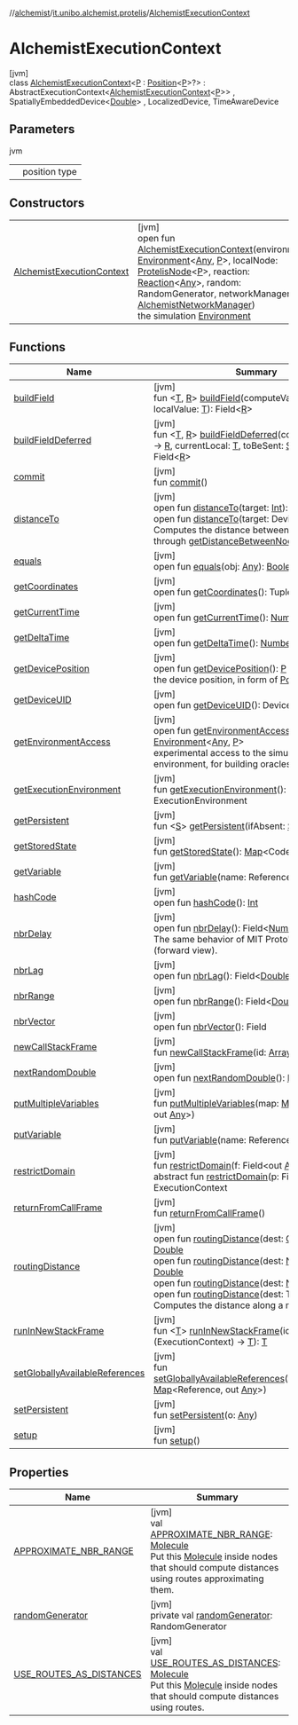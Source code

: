 //[alchemist](../../../index.md)/[it.unibo.alchemist.protelis](../index.md)/[AlchemistExecutionContext](index.md)

# AlchemistExecutionContext

[jvm]\
class [AlchemistExecutionContext](index.md)<[P](index.md) : [Position](../../it.unibo.alchemist.model.interfaces/-position/index.md)<[P](../../it.unibo.alchemist.model/-protelis-incarnation/index.md)>?> : AbstractExecutionContext<[AlchemistExecutionContext](index.md)<[P](../../it.unibo.alchemist.model/-protelis-incarnation/index.md)>> , SpatiallyEmbeddedDevice<[Double](https://docs.oracle.com/javase/8/docs/api/java/lang/Double.html)> , LocalizedDevice, TimeAwareDevice

## Parameters

jvm

| | |
|---|---|
| <P> | position type |

## Constructors

| | |
|---|---|
| [AlchemistExecutionContext](-alchemist-execution-context.md) | [jvm]<br>open fun [AlchemistExecutionContext](-alchemist-execution-context.md)(environment: [Environment](../../it.unibo.alchemist.model.interfaces/-environment/index.md)<[Any](https://kotlinlang.org/api/latest/jvm/stdlib/kotlin/-any/index.html), [P](../../it.unibo.alchemist.model/-protelis-incarnation/index.md)>, localNode: [ProtelisNode](../../it.unibo.alchemist.model.implementations.nodes/-protelis-node/index.md)<[P](../../it.unibo.alchemist.model/-protelis-incarnation/index.md)>, reaction: [Reaction](../../it.unibo.alchemist.model.interfaces/-reaction/index.md)<[Any](https://kotlinlang.org/api/latest/jvm/stdlib/kotlin/-any/index.html)>, random: RandomGenerator, networkManager: [AlchemistNetworkManager](../-alchemist-network-manager/index.md))<br>the simulation [Environment](../../it.unibo.alchemist.model.interfaces/-environment/index.md) |

## Functions

| Name | Summary |
|---|---|
| [buildField](index.md#1729644764%2FFunctions%2F-267951372) | [jvm]<br>fun <[T](index.md#1729644764%2FFunctions%2F-267951372), [R](index.md#1729644764%2FFunctions%2F-267951372)> [buildField](index.md#1729644764%2FFunctions%2F-267951372)(computeValue: ([T](../../it.unibo.alchemist.model.implementations.actions/-abstract-action/index.md)) -> [R](index.md#1729644764%2FFunctions%2F-267951372), localValue: [T](../../it.unibo.alchemist.model.implementations.actions/-abstract-action/index.md)): Field<[R](index.md#1729644764%2FFunctions%2F-267951372)> |
| [buildFieldDeferred](index.md#819827614%2FFunctions%2F-267951372) | [jvm]<br>fun <[T](index.md#819827614%2FFunctions%2F-267951372), [R](index.md#819827614%2FFunctions%2F-267951372)> [buildFieldDeferred](index.md#819827614%2FFunctions%2F-267951372)(computeValue: ([T](../../it.unibo.alchemist.model.implementations.actions/-abstract-action/index.md)) -> [R](index.md#1729644764%2FFunctions%2F-267951372), currentLocal: [T](../../it.unibo.alchemist.model.implementations.actions/-abstract-action/index.md), toBeSent: [Supplier](https://docs.oracle.com/javase/8/docs/api/java/util/function/Supplier.html)<[T](../../it.unibo.alchemist.model.implementations.actions/-abstract-action/index.md)>): Field<[R](index.md#1729644764%2FFunctions%2F-267951372)> |
| [commit](index.md#-1965213452%2FFunctions%2F-267951372) | [jvm]<br>fun [commit](index.md#-1965213452%2FFunctions%2F-267951372)() |
| [distanceTo](distance-to.md) | [jvm]<br>open fun [distanceTo](distance-to.md)(target: [Int](https://kotlinlang.org/api/latest/jvm/stdlib/kotlin/-int/index.html)): [Double](https://kotlinlang.org/api/latest/jvm/stdlib/kotlin/-double/index.html)<br>open fun [distanceTo](distance-to.md)(target: DeviceUID): [Double](https://kotlinlang.org/api/latest/jvm/stdlib/kotlin/-double/index.html)<br>Computes the distance between two nodes, through [getDistanceBetweenNodes](../../it.unibo.alchemist.model.interfaces/-environment/get-distance-between-nodes.md). |
| [equals](equals.md) | [jvm]<br>open fun [equals](equals.md)(obj: [Any](https://kotlinlang.org/api/latest/jvm/stdlib/kotlin/-any/index.html)): [Boolean](https://kotlinlang.org/api/latest/jvm/stdlib/kotlin/-boolean/index.html) |
| [getCoordinates](get-coordinates.md) | [jvm]<br>open fun [getCoordinates](get-coordinates.md)(): Tuple |
| [getCurrentTime](get-current-time.md) | [jvm]<br>open fun [getCurrentTime](get-current-time.md)(): [Number](https://docs.oracle.com/javase/8/docs/api/java/lang/Number.html) |
| [getDeltaTime](index.md#323610300%2FFunctions%2F-267951372) | [jvm]<br>open fun [getDeltaTime](index.md#323610300%2FFunctions%2F-267951372)(): [Number](https://docs.oracle.com/javase/8/docs/api/java/lang/Number.html) |
| [getDevicePosition](get-device-position.md) | [jvm]<br>open fun [getDevicePosition](get-device-position.md)(): [P](../../it.unibo.alchemist.model/-protelis-incarnation/index.md)<br>the device position, in form of [Position](../../it.unibo.alchemist.model.interfaces/-position/index.md) |
| [getDeviceUID](get-device-u-i-d.md) | [jvm]<br>open fun [getDeviceUID](get-device-u-i-d.md)(): DeviceUID |
| [getEnvironmentAccess](get-environment-access.md) | [jvm]<br>open fun [getEnvironmentAccess](get-environment-access.md)(): [Environment](../../it.unibo.alchemist.model.interfaces/-environment/index.md)<[Any](https://kotlinlang.org/api/latest/jvm/stdlib/kotlin/-any/index.html), [P](../../it.unibo.alchemist.model/-protelis-incarnation/index.md)><br>experimental access to the simulated environment, for building oracles |
| [getExecutionEnvironment](index.md#820522942%2FFunctions%2F-267951372) | [jvm]<br>fun [getExecutionEnvironment](index.md#820522942%2FFunctions%2F-267951372)(): ExecutionEnvironment |
| [getPersistent](index.md#1845817213%2FFunctions%2F-267951372) | [jvm]<br>fun <[S](index.md#1845817213%2FFunctions%2F-267951372)> [getPersistent](index.md#1845817213%2FFunctions%2F-267951372)(ifAbsent: [Supplier](https://docs.oracle.com/javase/8/docs/api/java/util/function/Supplier.html)<[S](index.md#1845817213%2FFunctions%2F-267951372)>): [S](index.md#1845817213%2FFunctions%2F-267951372) |
| [getStoredState](index.md#-2085107245%2FFunctions%2F-267951372) | [jvm]<br>fun [getStoredState](index.md#-2085107245%2FFunctions%2F-267951372)(): [Map](https://docs.oracle.com/javase/8/docs/api/java/util/Map.html)<CodePath, [Any](https://kotlinlang.org/api/latest/jvm/stdlib/kotlin/-any/index.html)> |
| [getVariable](index.md#357308502%2FFunctions%2F-267951372) | [jvm]<br>fun [getVariable](index.md#357308502%2FFunctions%2F-267951372)(name: Reference): [Any](https://kotlinlang.org/api/latest/jvm/stdlib/kotlin/-any/index.html) |
| [hashCode](hash-code.md) | [jvm]<br>open fun [hashCode](hash-code.md)(): [Int](https://kotlinlang.org/api/latest/jvm/stdlib/kotlin/-int/index.html) |
| [nbrDelay](nbr-delay.md) | [jvm]<br>open fun [nbrDelay](nbr-delay.md)(): Field<[Number](https://docs.oracle.com/javase/8/docs/api/java/lang/Number.html)><br>The same behavior of MIT Proto's nbrdelay (forward view). |
| [nbrLag](nbr-lag.md) | [jvm]<br>open fun [nbrLag](nbr-lag.md)(): Field<[Double](https://docs.oracle.com/javase/8/docs/api/java/lang/Double.html)> |
| [nbrRange](nbr-range.md) | [jvm]<br>open fun [nbrRange](nbr-range.md)(): Field<[Double](https://docs.oracle.com/javase/8/docs/api/java/lang/Double.html)> |
| [nbrVector](nbr-vector.md) | [jvm]<br>open fun [nbrVector](nbr-vector.md)(): Field<Tuple> |
| [newCallStackFrame](index.md#-1810580144%2FFunctions%2F-267951372) | [jvm]<br>fun [newCallStackFrame](index.md#-1810580144%2FFunctions%2F-267951372)(id: [Array](https://kotlinlang.org/api/latest/jvm/stdlib/kotlin/-array/index.html)<[Byte](https://kotlinlang.org/api/latest/jvm/stdlib/kotlin/-byte/index.html)>) |
| [nextRandomDouble](next-random-double.md) | [jvm]<br>open fun [nextRandomDouble](next-random-double.md)(): [Double](https://kotlinlang.org/api/latest/jvm/stdlib/kotlin/-double/index.html) |
| [putMultipleVariables](index.md#-1832710005%2FFunctions%2F-267951372) | [jvm]<br>fun [putMultipleVariables](index.md#-1832710005%2FFunctions%2F-267951372)(map: [Map](https://docs.oracle.com/javase/8/docs/api/java/util/Map.html)<Reference, out [Any](https://kotlinlang.org/api/latest/jvm/stdlib/kotlin/-any/index.html)>) |
| [putVariable](index.md#-2122810385%2FFunctions%2F-267951372) | [jvm]<br>fun [putVariable](index.md#-2122810385%2FFunctions%2F-267951372)(name: Reference, value: [Any](https://kotlinlang.org/api/latest/jvm/stdlib/kotlin/-any/index.html)) |
| [restrictDomain](index.md#-89206816%2FFunctions%2F-267951372) | [jvm]<br>fun [restrictDomain](index.md#-89206816%2FFunctions%2F-267951372)(f: Field<out [Any](https://kotlinlang.org/api/latest/jvm/stdlib/kotlin/-any/index.html)>): [S](index.md#1845817213%2FFunctions%2F-267951372)<br>abstract fun [restrictDomain](index.md#1459682554%2FFunctions%2F-267951372)(p: Field<out [Any](https://kotlinlang.org/api/latest/jvm/stdlib/kotlin/-any/index.html)>): ExecutionContext |
| [returnFromCallFrame](index.md#1240485818%2FFunctions%2F-267951372) | [jvm]<br>fun [returnFromCallFrame](index.md#1240485818%2FFunctions%2F-267951372)() |
| [routingDistance](routing-distance.md) | [jvm]<br>open fun [routingDistance](routing-distance.md)(dest: [GeoPosition](../../it.unibo.alchemist.model.interfaces/-geo-position/index.md)): [Double](https://kotlinlang.org/api/latest/jvm/stdlib/kotlin/-double/index.html)<br>open fun [routingDistance](routing-distance.md)(dest: [Node](../../it.unibo.alchemist.model.interfaces/-node/index.md)<[Any](https://kotlinlang.org/api/latest/jvm/stdlib/kotlin/-any/index.html)>): [Double](https://kotlinlang.org/api/latest/jvm/stdlib/kotlin/-double/index.html)<br>open fun [routingDistance](routing-distance.md)(dest: [Number](https://docs.oracle.com/javase/8/docs/api/java/lang/Number.html)): [Double](https://kotlinlang.org/api/latest/jvm/stdlib/kotlin/-double/index.html)<br>open fun [routingDistance](routing-distance.md)(dest: Tuple): [Double](https://kotlinlang.org/api/latest/jvm/stdlib/kotlin/-double/index.html)<br>Computes the distance along a map. |
| [runInNewStackFrame](index.md#-22757318%2FFunctions%2F-267951372) | [jvm]<br>fun <[T](index.md#-22757318%2FFunctions%2F-267951372)> [runInNewStackFrame](index.md#-22757318%2FFunctions%2F-267951372)(id: [Int](https://kotlinlang.org/api/latest/jvm/stdlib/kotlin/-int/index.html), operation: (ExecutionContext) -> [T](../../it.unibo.alchemist.model.implementations.actions/-abstract-action/index.md)): [T](../../it.unibo.alchemist.model.implementations.actions/-abstract-action/index.md) |
| [setGloballyAvailableReferences](index.md#-361806%2FFunctions%2F-267951372) | [jvm]<br>fun [setGloballyAvailableReferences](index.md#-361806%2FFunctions%2F-267951372)(knownFunctions: [Map](https://docs.oracle.com/javase/8/docs/api/java/util/Map.html)<Reference, out [Any](https://kotlinlang.org/api/latest/jvm/stdlib/kotlin/-any/index.html)>) |
| [setPersistent](index.md#415770115%2FFunctions%2F-267951372) | [jvm]<br>fun [setPersistent](index.md#415770115%2FFunctions%2F-267951372)(o: [Any](https://kotlinlang.org/api/latest/jvm/stdlib/kotlin/-any/index.html)) |
| [setup](index.md#-1430719598%2FFunctions%2F-267951372) | [jvm]<br>fun [setup](index.md#-1430719598%2FFunctions%2F-267951372)() |

## Properties

| Name | Summary |
|---|---|
| [APPROXIMATE_NBR_RANGE](-a-p-p-r-o-x-i-m-a-t-e_-n-b-r_-r-a-n-g-e.md) | [jvm]<br>val [APPROXIMATE_NBR_RANGE](-a-p-p-r-o-x-i-m-a-t-e_-n-b-r_-r-a-n-g-e.md): [Molecule](../../it.unibo.alchemist.model.interfaces/-molecule/index.md)<br>Put this [Molecule](../../it.unibo.alchemist.model.interfaces/-molecule/index.md) inside nodes that should compute distances using routes approximating them. |
| [randomGenerator](random-generator.md) | [jvm]<br>private val [randomGenerator](random-generator.md): RandomGenerator |
| [USE_ROUTES_AS_DISTANCES](-u-s-e_-r-o-u-t-e-s_-a-s_-d-i-s-t-a-n-c-e-s.md) | [jvm]<br>val [USE_ROUTES_AS_DISTANCES](-u-s-e_-r-o-u-t-e-s_-a-s_-d-i-s-t-a-n-c-e-s.md): [Molecule](../../it.unibo.alchemist.model.interfaces/-molecule/index.md)<br>Put this [Molecule](../../it.unibo.alchemist.model.interfaces/-molecule/index.md) inside nodes that should compute distances using routes. |
